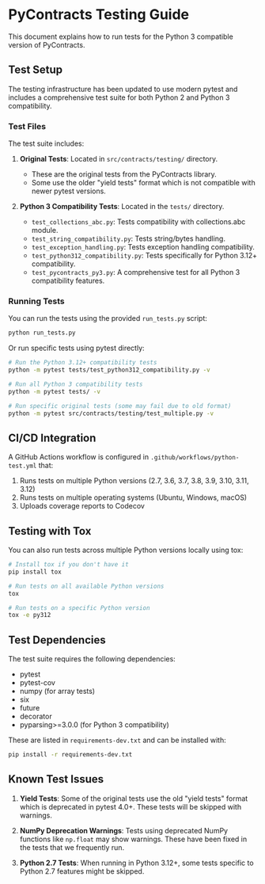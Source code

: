# PyContracts Testing Guide

This document explains how to run tests for the Python 3 compatible version of PyContracts.

## Test Setup

The testing infrastructure has been updated to use modern pytest and includes a comprehensive test suite for both Python 2 and Python 3 compatibility.

### Test Files

The test suite includes:

1. **Original Tests**: Located in `src/contracts/testing/` directory.
   - These are the original tests from the PyContracts library.
   - Some use the older "yield tests" format which is not compatible with newer pytest versions.

2. **Python 3 Compatibility Tests**: Located in the `tests/` directory.
   - `test_collections_abc.py`: Tests compatibility with collections.abc module.
   - `test_string_compatibility.py`: Tests string/bytes handling.
   - `test_exception_handling.py`: Tests exception handling compatibility.
   - `test_python312_compatibility.py`: Tests specifically for Python 3.12+ compatibility.
   - `test_pycontracts_py3.py`: A comprehensive test for all Python 3 compatibility features.

### Running Tests

You can run the tests using the provided `run_tests.py` script:

```bash
python run_tests.py
```

Or run specific tests using pytest directly:

```bash
# Run the Python 3.12+ compatibility tests
python -m pytest tests/test_python312_compatibility.py -v

# Run all Python 3 compatibility tests
python -m pytest tests/ -v

# Run specific original tests (some may fail due to old format)
python -m pytest src/contracts/testing/test_multiple.py -v
```

## CI/CD Integration

A GitHub Actions workflow is configured in `.github/workflows/python-test.yml` that:

1. Runs tests on multiple Python versions (2.7, 3.6, 3.7, 3.8, 3.9, 3.10, 3.11, 3.12)
2. Runs tests on multiple operating systems (Ubuntu, Windows, macOS)
3. Uploads coverage reports to Codecov

## Testing with Tox

You can also run tests across multiple Python versions locally using tox:

```bash
# Install tox if you don't have it
pip install tox

# Run tests on all available Python versions
tox

# Run tests on a specific Python version
tox -e py312
```

## Test Dependencies

The test suite requires the following dependencies:

- pytest
- pytest-cov
- numpy (for array tests)
- six
- future
- decorator
- pyparsing>=3.0.0 (for Python 3 compatibility)

These are listed in `requirements-dev.txt` and can be installed with:

```bash
pip install -r requirements-dev.txt
```

## Known Test Issues

1. **Yield Tests**: Some of the original tests use the old "yield tests" format which is deprecated in pytest 4.0+. These tests will be skipped with warnings.

2. **NumPy Deprecation Warnings**: Tests using deprecated NumPy functions like `np.float` may show warnings. These have been fixed in the tests that we frequently run.

3. **Python 2.7 Tests**: When running in Python 3.12+, some tests specific to Python 2.7 features might be skipped.